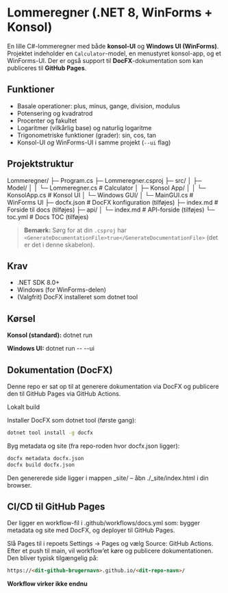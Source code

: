 # Lommeregner (.NET 8, WinForms + Konsol)

En lille C#-lommeregner med både **konsol-UI** og **Windows UI (WinForms)**. Projektet indeholder en `Calculator`-model, en menustyret konsol-app, og et WinForms-UI. Der er også support til **DocFX**-dokumentation som kan publiceres til **GitHub Pages**.

## Funktioner
- Basale operationer: plus, minus, gange, division, modulus
- Potensering og kvadratrod
- Procenter og fakultet
- Logaritmer (vilkårlig base) og naturlig logaritme
- Trigonometriske funktioner (grader): sin, cos, tan
- Konsol-UI _og_ WinForms-UI i samme projekt (`--ui` flag)

## Projektstruktur
Lommeregner/
├─ Program.cs
├─ Lommeregner.csproj
├─ src/
│ ├─ Model/
│ │ └─ Lommeregner.cs # Calculator
│ ├─ Konsol App/
│ │ └─ KonsolApp.cs # Konsol UI
│ └─ Windows GUI/
│ └─ MainGUI.cs # WinForms UI
├─ docfx.json # DocFX konfiguration (tilføjes)
├─ index.md # Forside til docs (tilføjes)
├─ api/
│ └─ index.md # API-forside (tilføjes)
└─ toc.yml # Docs TOC (tilføjes)


> **Bemærk:** Sørg for at din `.csproj` har `<GenerateDocumentationFile>true</GenerateDocumentationFile>` (det er det i denne skabelon).

## Krav
- .NET SDK 8.0+
- Windows (for WinForms-delen)
- (Valgfrit) DocFX installeret som dotnet tool

## Kørsel
**Konsol (standard):**
dotnet run

**Windows UI:**
dotnet run -- --ui

## Dokumentation (DocFX)

Denne repo er sat op til at generere dokumentation via DocFX og publicere den til GitHub Pages via GitHub Actions.

Lokalt build

Installer DocFX som dotnet tool (første gang):
```bash
dotnet tool install -g docfx
```
Byg metadata og site (fra repo-roden hvor docfx.json ligger):
```bash
docfx metadata docfx.json
docfx build docfx.json
```
Den genererede side ligger i mappen _site/ – åbn ./_site/index.html i din browser.

## CI/CD til GitHub Pages

Der ligger en workflow-fil i .github/workflows/docs.yml som:
bygger metadata og site med DocFX, og deployer til GitHub Pages.

Slå Pages til i repoets Settings → Pages og vælg Source: GitHub Actions. Efter et push til main, vil workflow’et køre og publicere dokumentationen. Den bliver typisk tilgængelig på:
```html
https://<dit-github-brugernavn>.github.io/<dit-repo-navn>/
```

**Workflow virker ikke endnu**
